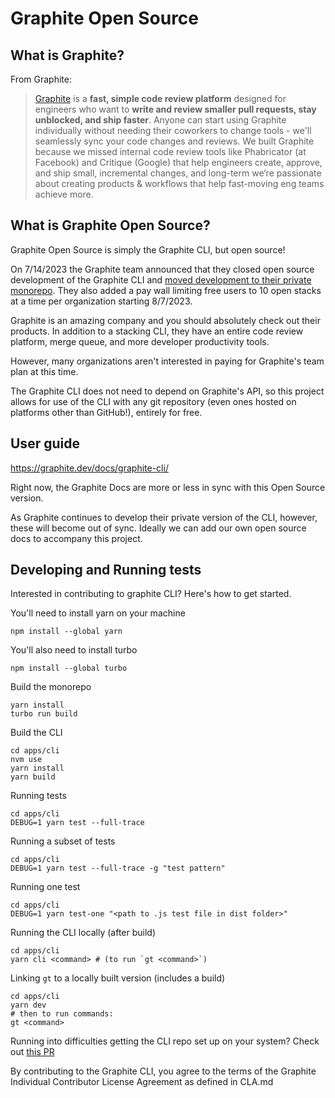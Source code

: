 # Graphite Open Source

## What is Graphite?

From Graphite:

> [Graphite](https://graphite.dev) is a **fast, simple code review platform** designed for engineers who want to **write and review smaller pull requests, stay unblocked, and ship faster**.  Anyone can start using Graphite individually without needing their coworkers to change tools - we'll seamlessly sync your code changes and reviews.  We built Graphite because we missed internal code review tools like Phabricator (at Facebook) and Critique (Google) that help engineers create, approve, and ship small, incremental changes, and long-term we’re passionate about creating products & workflows that help fast-moving eng teams achieve more.

## What is Graphite Open Source?

Graphite Open Source is simply the Graphite CLI, but open source!

On 7/14/2023 the Graphite team announced that they closed open source development of the Graphite CLI and [moved development to their private monorepo](https://github.com/withgraphite/graphite-cli). They also added a pay wall limiting free users to 10 open stacks at a time per organization starting 8/7/2023.

Graphite is an amazing company and you should absolutely check out their products. In addition to a stacking CLI, they have an entire code review platform, merge queue, and more developer productivity tools.

However, many organizations aren't interested in paying for Graphite's team plan at this time.

The Graphite CLI does not need to depend on Graphite's API, so this project allows for use of the CLI with any git repository (even ones hosted on platforms other than GitHub!), entirely for free.

## User guide

<https://graphite.dev/docs/graphite-cli/>

Right now, the Graphite Docs are more or less in sync with this Open Source version.

As Graphite continues to develop their private version of the CLI, however, these will become out of sync. Ideally we can add our own open source docs to accompany this project.

## Developing and Running tests

Interested in contributing to graphite CLI? Here's how to get started.

You'll need to install yarn on your machine

```
npm install --global yarn
```

You'll also need to install turbo
```
npm install --global turbo
```

Build the monorepo
```
yarn install
turbo run build
```

Build the CLI

```
cd apps/cli
nvm use
yarn install
yarn build
```

Running tests

```
cd apps/cli
DEBUG=1 yarn test --full-trace
```

Running a subset of tests

```
cd apps/cli
DEBUG=1 yarn test --full-trace -g "test pattern"
```

Running one test

```
cd apps/cli
DEBUG=1 yarn test-one "<path to .js test file in dist folder>"
```

Running the CLI locally (after build)

```
cd apps/cli
yarn cli <command> # (to run `gt <command>`)
```

Linking `gt` to a locally built version (includes a build)

```
cd apps/cli
yarn dev
# then to run commands:
gt <command>
```

Running into difficulties getting the CLI repo set up on your system? Check out [this PR](https://github.com/withgraphite/graphite-cli/pull/1066?no-redirect=1)

By contributing to the Graphite CLI, you agree to the terms of the Graphite Individual Contributor License Agreement as defined in CLA.md
